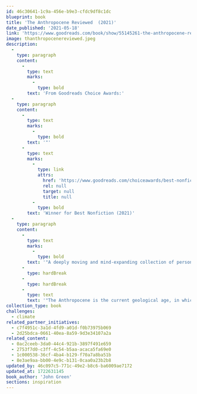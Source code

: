 ```yaml
---
id: 46c30641-1c9a-456e-b9e3-cfdc9df8c1dc
blueprint: book
title: 'The Anthropocene Reviewed  (2021)'
date_published: '2021-05-18'
link: 'https://www.goodreads.com/book/show/55145261-the-anthropocene-reviewed?from_choice=true'
image: thanthropocenereviewed.jpeg
description:
  -
    type: paragraph
    content:
      -
        type: text
        marks:
          -
            type: bold
        text: 'From Goodreads Choice Awards:'
  -
    type: paragraph
    content:
      -
        type: text
        marks:
          -
            type: bold
        text: '"'
      -
        type: text
        marks:
          -
            type: link
            attrs:
              href: 'https://www.goodreads.com/choiceawards/best-nonfiction-books-2021'
              rel: null
              target: null
              title: null
          -
            type: bold
        text: 'Winner for Best Nonfiction (2021)'
  -
    type: paragraph
    content:
      -
        type: text
        marks:
          -
            type: bold
        text: '"A deeply moving and mind-expanding collection of personal essays in the first ever work of non-fiction from #1 internationally bestselling author John Green'
      -
        type: hardBreak
      -
        type: hardBreak
      -
        type: text
        text: '"The Anthropocene is the current geological age, in which human activity has profoundly shaped the planet and its biodiversity. In this remarkable symphony of essays adapted and expanded from his ground-breaking, critically acclaimed podcast, John Green reviews different facets of the human-centered planet - from the QWERTY keyboard and Halley''s Comet to Penguins of Madagascar - on a five-star scale."'
collection_type: book
challenges:
  - climate
related_partner_initiatives:
  - c7f4951c-3a1d-4fd9-a01d-f0b73975b069
  - 2d25bdca-0661-40ea-8a59-9d3e34107a2a
related_content:
  - 0ac2ceeb-3da0-44c4-921b-3897f491e659
  - 2753f7d0-c3ff-4c54-b5aa-acaca5fa69e0
  - 1c000538-36cf-4ba4-b129-f70a7a8ba51b
  - 8e3ae9aa-bb00-4e9c-b131-0caa0a23b2b8
updated_by: 46c097c5-771c-49e2-b8c6-ba6009ae7172
updated_at: 1722631145
book_author: 'John Green'
sections: inspiration
---
```

